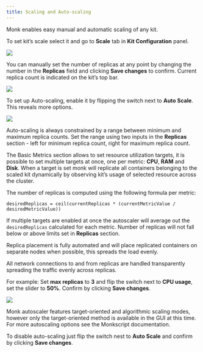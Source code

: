 ```yaml
---
title: Scaling and Auto-scaling 
---
```



Monk enables easy manual and automatic scaling of any kit.

To set kit’s scale select it and go to **Scale** tab in **Kit Configuration** panel.

![](/img/docs/gui/gui1.png)

You can manually set the number of replicas at any point by changing the number in the **Replicas** field and clicking **Save changes** to confirm. Current replica count is indicated on the kit’s top bar.

![](/img/docs/gui/gui26.png)

To set up Auto-scaling, enable it by flipping the switch next to **Auto Scale**. This reveals more options.

![](/img/docs/gui/gui58.png)

Auto-scaling is always constrained by a range between minimum and maximum replica counts. Set the range using two inputs in the **Replicas** section - left for minimum replica count, right for maximum replica count.

The Basic Metrics section allows to set resource utilization targets, it is possible to set multiple targets at once, one per metric: **CPU**, **RAM** and **Disk**. When a target is set monk will replicate all containers belonging to the scaled kit dynamically by observing kit’s usage of selected resource across the cluster.

The number of replicas is computed using the following formula per metric:

```
desiredReplicas = ceil(currentReplicas * (currentMetricValue / desiredMetricValue))
```

If multiple targets are enabled at once the autoscaler will average out the `desiredReplicas` calculated for each metric. Number of replicas will not fall below or above limits set in **Replicas** section.

Replica placement is fully automated and will place replicated containers on separate nodes when possible, this spreads the load evenly.

All network connections to and from replicas are handled transparently spreading the traffic evenly across replicas.

For example: Set **max replicas** to **3** and flip the switch next to **CPU usage**, set the slider to **50%**. Confirm by clicking **Save changes**.

![](/img/docs/gui/gui13.png)

Monk autoscaler features target-oriented and algorithmic scaling modes, however only the target-oriented method is available in the GUI at this time. For more autoscaling options see the Monkscript documentation.

To disable auto-scaling just flip the switch nest to **Auto Scale** and confirm by clicking **Save changes**.
